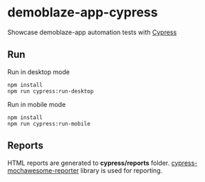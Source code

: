 # demoblaze-app-cypress

Showcase demoblaze-app automation tests with [Cypress](https://www.cypress.io/) 

## Run

Run in desktop mode

```shell
npm install
npm run cypress:run-desktop
```

Run in mobile mode

```shell
npm install
npm run cypress:run-mobile
```

## Reports

HTML reports are generated to **cypress/reports** folder. 
[cypress-mochawesome-reporter](https://github.com/LironEr/cypress-mochawesome-reporter) library is used for reporting.
